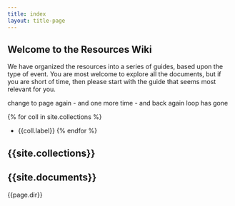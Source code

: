 ```yaml
---
title: index
layout: title-page
---
```

## Welcome to the Resources Wiki

We have organized the resources into a series of guides, based upon the type of event. You are most welcome to explore all the documents, but if you are short of time, then please start with the guide that seems most relevant for you.

change to page again - and one more time - and back again
loop has gone

{% for coll in site.collections %}
-  {{coll.label}}
{% endfor %}



{{site.collections}}
------------
{{site.documents}}
-----------
{{page.dir}}